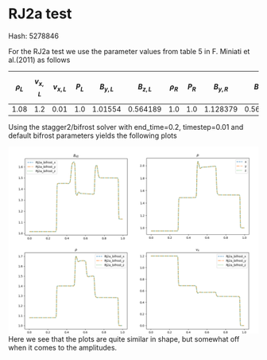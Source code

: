 # RJ2a test
<script
  src="https://cdn.mathjax.org/mathjax/latest/MathJax.js?config=TeX-AMS-MML_HTMLorMML"
  type="text/javascript">
</script>
Hash: 5278846

For the RJ2a test we use the parameter values from table 5 in F. Miniati et al.(2011) as follows

|$$\rho_L$$|$$v_{x,L}$$|$$v_{x,L}$$|$$P_L$$|$$B_{y,L}$$|$$B_{z,L}$$|$$\rho_R$$|$$P_R$$|$$B_{y,R}$$|$$B_{z,R}$$|$$v_{i,R}$$ |$$\gamma$$|
|----------|-----------|-----------|-------|-----------|-----------|----------|-------|-----------|-----------|--------|----------|
|1.08	   | 1.2       |0.01       | 1.0   | 1.01554   | 0.564189  | 1.0      | 1.0   | 1.128379  | 0.564189  | 0      | 5/3      |

Using the stagger2/bifrost solver with end_time=0.2, timestep=0.01 and default bifrost parameters yields the following plots

![Default](images/RJ2a/subplot_dflt.png)
Here we see that the plots are quite similar in shape, but somewhat off when it comes to the amplitudes.



